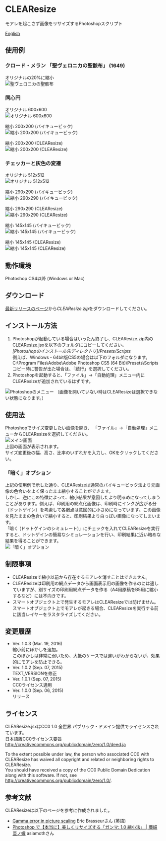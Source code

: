 # CLEAResize
モアレを起こさず画像をリサイズするPhotoshopスクリプト

[English](https://github.com/glassonion0323/CLEAResize/blob/master/README.md)

## 使用例

### クロード・メラン 「聖ヴェロニカの聖骸布」 (1649)
オリジナルの20%に縮小  
<img alt="聖ヴェロニカの聖骸布" src="https://raw.githubusercontent.com/wiki/glassonion0323/CLEAResize/images/mellanface400compare.jpg" />

### 同心円
オリジナル 600x600  
<img alt="オリジナル 600x600" src="https://raw.githubusercontent.com/wiki/glassonion0323/CLEAResize/images/concentric.png" />  

縮小 200x200 (バイキュービック)  
<img alt="縮小 200x200 (バイキュービック)" src="https://raw.githubusercontent.com/wiki/glassonion0323/CLEAResize/images/concentric_200_bicubic.png" />  

縮小 200x200 (CLEAResize)  
<img alt="縮小 200x200 (CLEAResize)" src="https://raw.githubusercontent.com/wiki/glassonion0323/CLEAResize/images/concentric_200_clearesize.png" />  

### チェッカーと灰色の変遷
オリジナル 512x512  
<img alt="オリジナル 512x512" src="https://raw.githubusercontent.com/wiki/glassonion0323/CLEAResize/images/graychecker.png" />  

縮小 290x290 (バイキュービック)  
<img alt="縮小 290x290 (バイキュービック)" src="https://raw.githubusercontent.com/wiki/glassonion0323/CLEAResize/images/graychecker_290_moire.png" />  

縮小 290x290 (CLEAResize)  
<img alt="縮小 290x290 (CLEAResize)" src="https://raw.githubusercontent.com/wiki/glassonion0323/CLEAResize/images/graychecker_290_clearesize.png" />  

縮小 145x145 (バイキュービック)  
<img alt="縮小 145x145 (バイキュービック)" src="https://raw.githubusercontent.com/wiki/glassonion0323/CLEAResize/images/graychecker_145_bicubic.png" />  

縮小 145x145 (CLEAResize)  
<img alt="縮小 145x145 (CLEAResize)" src="https://raw.githubusercontent.com/wiki/glassonion0323/CLEAResize/images/graychecker_145_clearesize.png" />  

## 動作環境
Photoshop CS4以降 (Windows or Mac)

## ダウンロード
[最新リリースのページ](https://github.com/glassonion0323/CLEAResize/releases/latest)から*CLEAResize.zip*をダウンロードしてください。

## インストール方法
1. Photoshopが起動している場合はいったん終了し、CLEAResize.zip内のCLEAResize.jsxを以下のフォルダにコピーしてください。  
*[Photoshopのインストール先ディレクトリ]/Presets/Scripts*  
例えば、Windows・64bit版CS5の場合は以下のフォルダになります。  
C:\\Program Files\\Adobe\\Adobe Photoshop CS5 (64 Bit)\\Presets\\Scripts  
コピー時に警告が出た場合は、「続行」を選択してください。  
2. Photoshopを起動すると、「ファイル」→「自動処理」メニュー内にCLEAResizeが追加されているはずです。  
<img alt="Photoshopのメニュー" src="https://raw.githubusercontent.com/wiki/glassonion0323/CLEAResize/images/clearesizemenu_ja.png" />  
（画像を開いていない時はCLEAResizeは選択できない状態になります。）

## 使用法
Photoshopでサイズ変更したい画像を開き、 「ファイル」→「自動処理」メニューからCLEAResizeを選択してください。  
<img alt="メイン画面" src="https://raw.githubusercontent.com/wiki/glassonion0323/CLEAResize/images/clearesizedialog_ja.png" />  
上図の画面が表示されます。  
サイズ変更後の幅、高さ、比率のいずれかを入力し、OKをクリックしてください。

### 「暗く」オプション
上記の使用例で示した通り、CLEAResizeは通常のバイキュービック法より元画像の色合いをよく保ったまま縮小することができます。  
しかし、逆にこの特徴によって、縮小結果が意図したより明るめになってしまうことがあります。例えば、印刷用の網点化画像は、印刷時にインクが広がる分（ドットゲイン）を考慮して各網点は意図的に小さめになっています。この画像を見たままの色合いで縮小すると、印刷結果より白っぽい画像になってしまいます。  
「暗く (ドットゲインのシミュレート)」にチェックを入れてCLEAResizeを実行すると、ドットゲインの簡易なシミュレーションを行い、印刷結果に近い暗めな結果を得ることができます。  
<img alt="「暗く」オプション" src="https://raw.githubusercontent.com/wiki/glassonion0323/CLEAResize/images/dvorak_comparison_ja.png" />

## 制限事項
* CLEAResizeで縮小以前から存在するモアレを消すことはできません。  
* CLEAResizeは印刷用の網点データから画面表示用の画像を作るのには適していますが、別サイズの印刷用網点データを作る（A4用原稿をB5用に縮小するなど）には不向きです。  
* スマートオブジェクト上で発生するモアレはCLEAResizeでは防げません。スマートオブジェクト上でモアレが起きる場合、CLEAResizeを実行する前に該当レイヤーをラスタライズしてください。

## 変更履歴
* Ver. 1.0.3 (Mar. 19, 2016)  
縮小前にぼかしを追加。  
このぼかしは非常に弱いため、大抵のケースでは違いがわからないが、効果的にモアレを防止できる。
* Ver. 1.0.2 (Sep. 07, 2015)  
TEXT_VERSIONを修正
* Ver. 1.0.1 (Sep. 07, 2015)  
CC0ライセンス適用
* Ver. 1.0.0 (Sep. 06, 2015)  
リリース

## ライセンス
CLEAResize.jsxはCC0 1.0 全世界 パブリック・ドメイン提供でライセンスされています。  
日本語版CC0ライセンス要旨  
http://creativecommons.org/publicdomain/zero/1.0/deed.ja

To the extent possible under law, the person who associated CC0 with CLEAResize has waived all copyright and related or neighboring rights to CLEAResize.  
You should have received a copy of the CC0 Public Domain Dedication along with this software. If not, see <http://creativecommons.org/publicdomain/zero/1.0/>.

## 参考文献
CLEAResizeは以下のページを参考に作成されました。
* [Gamma error in picture scaling](http://www.4p8.com/eric.brasseur/gamma.html) Eric Brasseurさん (英語)
* [Photoshop で【本当に】美しくリサイズする「ガンマ: 1.0 縮小法」 | 亜細亜ノ蛾](http://asiamoth.com/mt/archives/2011-02/19_2357.php) asiamothさん
